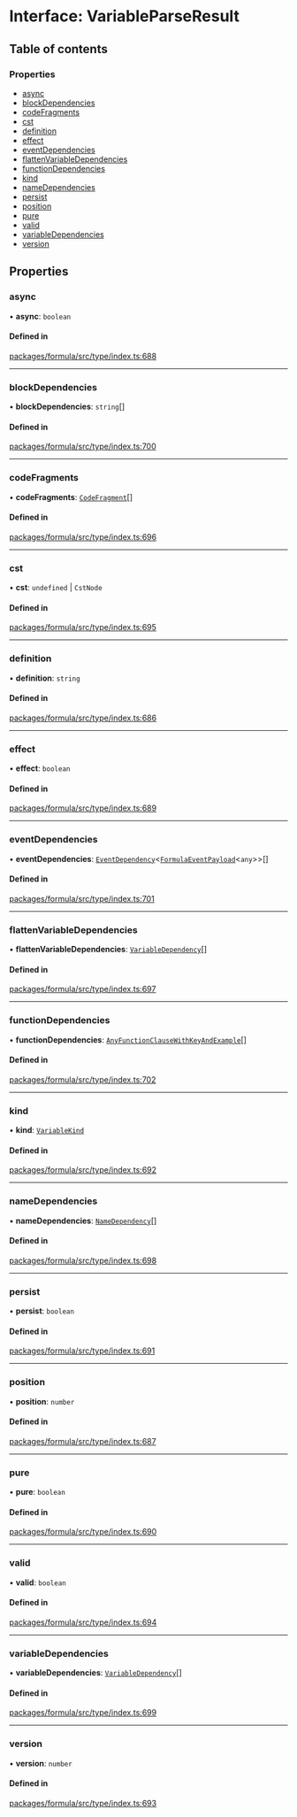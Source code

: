 # Interface: VariableParseResult

## Table of contents

### Properties

- [async](VariableParseResult.md#async)
- [blockDependencies](VariableParseResult.md#blockdependencies)
- [codeFragments](VariableParseResult.md#codefragments)
- [cst](VariableParseResult.md#cst)
- [definition](VariableParseResult.md#definition)
- [effect](VariableParseResult.md#effect)
- [eventDependencies](VariableParseResult.md#eventdependencies)
- [flattenVariableDependencies](VariableParseResult.md#flattenvariabledependencies)
- [functionDependencies](VariableParseResult.md#functiondependencies)
- [kind](VariableParseResult.md#kind)
- [nameDependencies](VariableParseResult.md#namedependencies)
- [persist](VariableParseResult.md#persist)
- [position](VariableParseResult.md#position)
- [pure](VariableParseResult.md#pure)
- [valid](VariableParseResult.md#valid)
- [variableDependencies](VariableParseResult.md#variabledependencies)
- [version](VariableParseResult.md#version)

## Properties

### <a id="async" name="async"></a> async

• **async**: `boolean`

#### Defined in

[packages/formula/src/type/index.ts:688](https://github.com/mashcard/mashcard/blob/main/packages/formula/src/type/index.ts#L688)

___

### <a id="blockdependencies" name="blockdependencies"></a> blockDependencies

• **blockDependencies**: `string`[]

#### Defined in

[packages/formula/src/type/index.ts:700](https://github.com/mashcard/mashcard/blob/main/packages/formula/src/type/index.ts#L700)

___

### <a id="codefragments" name="codefragments"></a> codeFragments

• **codeFragments**: [`CodeFragment`](../README.md#codefragment)[]

#### Defined in

[packages/formula/src/type/index.ts:696](https://github.com/mashcard/mashcard/blob/main/packages/formula/src/type/index.ts#L696)

___

### <a id="cst" name="cst"></a> cst

• **cst**: `undefined` \| `CstNode`

#### Defined in

[packages/formula/src/type/index.ts:695](https://github.com/mashcard/mashcard/blob/main/packages/formula/src/type/index.ts#L695)

___

### <a id="definition" name="definition"></a> definition

• **definition**: `string`

#### Defined in

[packages/formula/src/type/index.ts:686](https://github.com/mashcard/mashcard/blob/main/packages/formula/src/type/index.ts#L686)

___

### <a id="effect" name="effect"></a> effect

• **effect**: `boolean`

#### Defined in

[packages/formula/src/type/index.ts:689](https://github.com/mashcard/mashcard/blob/main/packages/formula/src/type/index.ts#L689)

___

### <a id="eventdependencies" name="eventdependencies"></a> eventDependencies

• **eventDependencies**: [`EventDependency`](EventDependency.md)<[`FormulaEventPayload`](FormulaEventPayload.md)<`any`\>\>[]

#### Defined in

[packages/formula/src/type/index.ts:701](https://github.com/mashcard/mashcard/blob/main/packages/formula/src/type/index.ts#L701)

___

### <a id="flattenvariabledependencies" name="flattenvariabledependencies"></a> flattenVariableDependencies

• **flattenVariableDependencies**: [`VariableDependency`](VariableDependency.md)[]

#### Defined in

[packages/formula/src/type/index.ts:697](https://github.com/mashcard/mashcard/blob/main/packages/formula/src/type/index.ts#L697)

___

### <a id="functiondependencies" name="functiondependencies"></a> functionDependencies

• **functionDependencies**: [`AnyFunctionClauseWithKeyAndExample`](../README.md#anyfunctionclausewithkeyandexample)[]

#### Defined in

[packages/formula/src/type/index.ts:702](https://github.com/mashcard/mashcard/blob/main/packages/formula/src/type/index.ts#L702)

___

### <a id="kind" name="kind"></a> kind

• **kind**: [`VariableKind`](../README.md#variablekind)

#### Defined in

[packages/formula/src/type/index.ts:692](https://github.com/mashcard/mashcard/blob/main/packages/formula/src/type/index.ts#L692)

___

### <a id="namedependencies" name="namedependencies"></a> nameDependencies

• **nameDependencies**: [`NameDependency`](NameDependency.md)[]

#### Defined in

[packages/formula/src/type/index.ts:698](https://github.com/mashcard/mashcard/blob/main/packages/formula/src/type/index.ts#L698)

___

### <a id="persist" name="persist"></a> persist

• **persist**: `boolean`

#### Defined in

[packages/formula/src/type/index.ts:691](https://github.com/mashcard/mashcard/blob/main/packages/formula/src/type/index.ts#L691)

___

### <a id="position" name="position"></a> position

• **position**: `number`

#### Defined in

[packages/formula/src/type/index.ts:687](https://github.com/mashcard/mashcard/blob/main/packages/formula/src/type/index.ts#L687)

___

### <a id="pure" name="pure"></a> pure

• **pure**: `boolean`

#### Defined in

[packages/formula/src/type/index.ts:690](https://github.com/mashcard/mashcard/blob/main/packages/formula/src/type/index.ts#L690)

___

### <a id="valid" name="valid"></a> valid

• **valid**: `boolean`

#### Defined in

[packages/formula/src/type/index.ts:694](https://github.com/mashcard/mashcard/blob/main/packages/formula/src/type/index.ts#L694)

___

### <a id="variabledependencies" name="variabledependencies"></a> variableDependencies

• **variableDependencies**: [`VariableDependency`](VariableDependency.md)[]

#### Defined in

[packages/formula/src/type/index.ts:699](https://github.com/mashcard/mashcard/blob/main/packages/formula/src/type/index.ts#L699)

___

### <a id="version" name="version"></a> version

• **version**: `number`

#### Defined in

[packages/formula/src/type/index.ts:693](https://github.com/mashcard/mashcard/blob/main/packages/formula/src/type/index.ts#L693)

